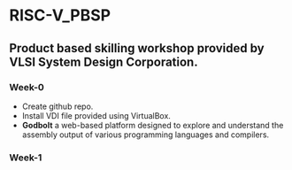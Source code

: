 # RISC-V_PBSP

## Product based skilling workshop provided by VLSI System Design Corporation.

### Week-0
- Create github repo.
- Install VDI file provided using VirtualBox.
- **Godbolt** a web-based platform designed to explore and understand the assembly output of various programming languages and compilers.

### Week-1